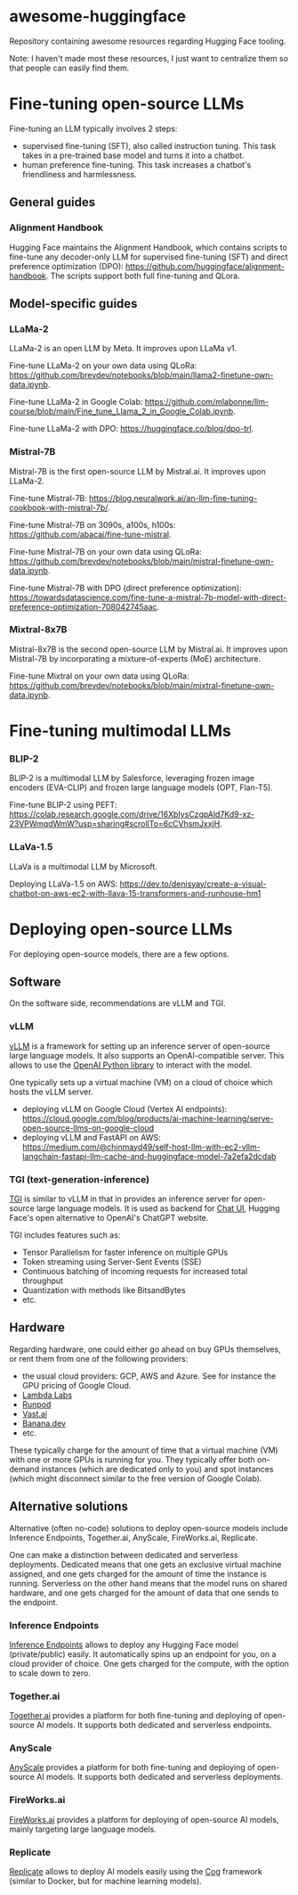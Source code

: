 # awesome-huggingface
Repository containing awesome resources regarding Hugging Face tooling.

Note: I haven't made most these resources, I just want to centralize them so that people can easily find them.

# Fine-tuning open-source LLMs

Fine-tuning an LLM typically involves 2 steps:

* supervised fine-tuning (SFT), also called instruction tuning. This task takes in a pre-trained base model and turns it into a chatbot.
* human preference fine-tuning. This task increases a chatbot's friendliness and harmlessness.

## General guides

### Alignment Handbook

Hugging Face maintains the Alignment Handbook, which contains scripts to fine-tune any decoder-only LLM for supervised fine-tuning (SFT) and direct preference optimization (DPO): https://github.com/huggingface/alignment-handbook. The scripts support both full fine-tuning and QLora.

## Model-specific guides

### LLaMa-2

LLaMa-2 is an open LLM by Meta. It improves upon LLaMa v1.

Fine-tune LLaMa-2 on your own data using QLoRa: https://github.com/brevdev/notebooks/blob/main/llama2-finetune-own-data.ipynb.

Fine-tune LLaMa-2 in Google Colab: https://github.com/mlabonne/llm-course/blob/main/Fine_tune_Llama_2_in_Google_Colab.ipynb.

Fine-tune LLaMa-2 with DPO: https://huggingface.co/blog/dpo-trl.

### Mistral-7B

Mistral-7B is the first open-source LLM by Mistral.ai. It improves upon LLaMa-2.

Fine-tune Mistral-7B: https://blog.neuralwork.ai/an-llm-fine-tuning-cookbook-with-mistral-7b/.

Fine-tune Mistral-7B on 3090s, a100s, h100s: https://github.com/abacaj/fine-tune-mistral.

Fine-tune Mistral-7B on your own data using QLoRa: https://github.com/brevdev/notebooks/blob/main/mistral-finetune-own-data.ipynb.

Fine-tune Mistral-7B with DPO (direct preference optimization): https://towardsdatascience.com/fine-tune-a-mistral-7b-model-with-direct-preference-optimization-708042745aac.

### Mixtral-8x7B

Mistral-8x7B is the second open-source LLM by Mistral.ai. It improves upon Mistral-7B by incorporating a mixture-of-experts (MoE) architecture.

Fine-tune Mixtral on your own data using QLoRa: https://github.com/brevdev/notebooks/blob/main/mixtral-finetune-own-data.ipynb.

# Fine-tuning multimodal LLMs

### BLIP-2

BLIP-2 is a multimodal LLM by Salesforce, leveraging frozen image encoders (EVA-CLIP) and frozen large language models (OPT, Flan-T5).

Fine-tune BLIP-2 using PEFT: https://colab.research.google.com/drive/16XbIysCzgpAld7Kd9-xz-23VPWmqdWmW?usp=sharing#scrollTo=6cCVhsmJxxjH.

### LLaVa-1.5

LLaVa is a multimodal LLM by Microsoft.

Deploying LLaVa-1.5 on AWS: https://dev.to/denisyay/create-a-visual-chatbot-on-aws-ec2-with-llava-15-transformers-and-runhouse-hm1

# Deploying open-source LLMs

For deploying open-source models, there are a few options.

## Software

On the software side, recommendations are vLLM and TGI.

### vLLM

[vLLM](https://github.com/vllm-project/vllm) is a framework for setting up an inference server of open-source large language models. It also supports an OpenAI-compatible server. This allows to use the [OpenAI Python library](https://github.com/openai/openai-python) to interact with the model.

One typically sets up a virtual machine (VM) on a cloud of choice which hosts the vLLM server.

- deploying vLLM on Google Cloud (Vertex AI endpoints): https://cloud.google.com/blog/products/ai-machine-learning/serve-open-source-llms-on-google-cloud
- deploying vLLM and FastAPI on AWS: https://medium.com/@chinmayd49/self-host-llm-with-ec2-vllm-langchain-fastapi-llm-cache-and-huggingface-model-7a2efa2dcdab

### TGI (text-generation-inference)

[TGI](https://github.com/huggingface/text-generation-inference) is similar to vLLM in that in provides an inference server for open-source large language models. It is used as backend for [Chat UI](https://github.com/huggingface/chat-ui), Hugging Face's open alternative to OpenAI's ChatGPT website.

TGI includes features such as:

- Tensor Parallelism for faster inference on multiple GPUs
- Token streaming using Server-Sent Events (SSE)
- Continuous batching of incoming requests for increased total throughput
- Quantization with methods like BitsandBytes
- etc.

## Hardware

Regarding hardware, one could either go ahead on buy GPUs themselves, or rent them from one of the following providers:

- the usual cloud providers: GCP, AWS and Azure. See for instance the GPU pricing of Google Cloud.
- [Lambda Labs](https://lambdalabs.com/)
- [Runpod](https://www.runpod.io/)
- [Vast.ai](https://vast.ai/)
- [Banana.dev](https://www.banana.dev/)
- etc.

These typically charge for the amount of time that a virtual machine (VM) with one or more GPUs is running for you. They typically offer both on-demand instances (which are dedicated only to you) and spot instances (which might disconnect similar to the free version of Google Colab).

## Alternative solutions

Alternative (often no-code) solutions to deploy open-source models include Inference Endpoints, Together.ai, AnyScale, FireWorks.ai, Replicate.

One can make a distinction between dedicated and serverless deployments. Dedicated means that one gets an exclusive virtual machine assigned, and one gets charged for the amount of time the instance is running. Serverless on the other hand means that the model runs on shared hardware, and one gets charged for the amount of data that one sends to the endpoint.

### Inference Endpoints

[Inference Endpoints](https://huggingface.co/docs/inference-endpoints/index) allows to deploy any Hugging Face model (private/public) easily. It automatically spins up an endpoint for you, on a cloud provider of choice. One gets charged for the compute, with the option to scale down to zero.

### Together.ai

[Together.ai](https://www.together.ai/) provides a platform for both fine-tuning and deploying of open-source AI models. It supports both dedicated and serverless endpoints.

### AnyScale

[AnyScale](https://www.anyscale.com/) provides a platform for both fine-tuning and deploying of open-source AI models. It supports both dedicated and serverless deployments.

### FireWorks.ai

[FireWorks.ai](https://readme.fireworks.ai/docs/quickstart) provides a platform for deploying of open-source AI models, mainly targeting large language models.

### Replicate

[Replicate](https://replicate.com/) allows to deploy AI models easily using the [Cog](https://github.com/replicate/cog) framework (similar to Docker, but for machine learning models).